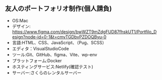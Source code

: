 ## 友人のポートフォリオ制作(個人請負)
- OS:Mac
- デザイン: https://www.figma.com/design/bwWZT9mZdgFUD87fhskUT1/Portfilo_Design?node-id=0-1&t=cmvTGDbvPZDOQByu-0
- 言語:HTML、CSS、JavaScript、（Pug、SCSS）
- エディタ：VisualStudioCode
- ツール:Git、GitHub、figma、Vite、wp-env
- プラットフォーム:Docker
- ホスティングサービス:Netlify(確認テスト)
- サーバー:さくらのレンタルサーバー